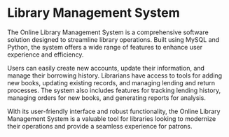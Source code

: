 # Library Management System 

<section>
<p>The Online Library Management System is a comprehensive software solution designed to streamline library operations. Built using MySQL and Python, the system offers a wide range of features to enhance user experience and efficiency.</p>
<p>Users can easily create new accounts, update their information, and manage their borrowing history. Librarians have access to tools for adding new books, updating existing records, and managing lending and return processes. The system also includes features for tracking lending history, managing orders for new books, and generating reports for analysis.</p>
<p>With its user-friendly interface and robust functionality, the Online Library Management System is a valuable tool for libraries looking to modernize their operations and provide a seamless experience for patrons.</p>

</section>
